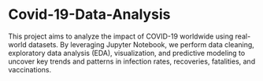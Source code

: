 # Covid-19-Data-Analysis
This project aims to analyze the impact of COVID-19 worldwide using real-world datasets. By leveraging Jupyter Notebook, we perform data cleaning, exploratory data analysis (EDA), visualization, and predictive modeling to uncover key trends and patterns in infection rates, recoveries, fatalities, and vaccinations.
